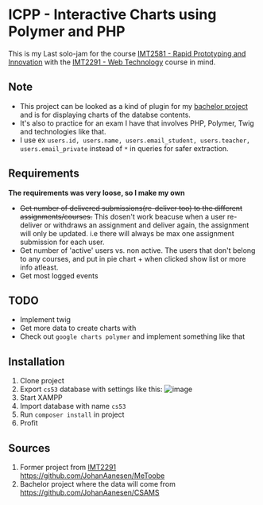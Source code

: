 # ICPP - Interactive Charts using Polymer and PHP 
This is my Last solo-jam for the course [IMT2581 - Rapid Prototyping and Innovation](https://www.ntnu.edu/studies/courses/IMT2581/2018/1#tab=omEmnet) with the [IMT2291 - Web Technology](https://www.ntnu.edu/studies/courses/IMT2291#tab=omEmnet) course in mind.

## Note
* This project can be looked as a kind of plugin for my [bachelor project](https://github.com/JohanAanesen/CSAMS) and is for displaying charts of the databse contents.
* It's also to practice for an exam I have that involves PHP, Polymer, Twig and technologies like that.
* I use ex `users.id, users.name, users.email_student, users.teacher, users.email_private` instead of `*` in queries for safer extraction.

## Requirements
**The requirements was very loose, so I make my own** 
* ~~Get number of delivered submissions(re-deliver too) to the different assignments/courses.~~ This dosen't work beacuse when a user re-deliver or withdraws an assignment and deliver again, the assignment will only be updated. i.e there will always be max one assignment submission for each user. 
* Get number of 'active' users vs. non active. The users that don't belong to any courses, and put in pie chart + when clicked show list or more info atleast.
* Get most logged events

## TODO
* Implement twig
* Get more data to create charts with
* Check out `google charts polymer` and implement something like that

## Installation
1. Clone project
2. Export `cs53` database with settings like this: ![image](https://user-images.githubusercontent.com/32249338/58019361-a4b6b100-7b05-11e9-84c8-2d11bf90b6b7.png)
3. Start XAMPP
4. Import database with name `cs53`
5. Run `composer install` in project
6. Profit

## Sources
1. Former project from [IMT2291](https://www.ntnu.edu/studies/courses/IMT2291#tab=omEmnet) https://github.com/JohanAanesen/MeToobe
2. Bachelor project where the data will come from https://github.com/JohanAanesen/CSAMS
